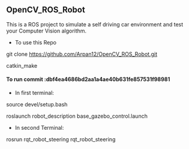 ## OpenCV_ROS_Robot

This is a ROS project to simulate a self driving car environment and test your Computer Vision algorithm.

* To use this Repo

git clone https://github.com/Arpan12/OpenCV_ROS_Robot.git

catkin_make

#### To run commit :dbf4ea4686bd2aa1a4ae40b631fe857531f98981

* In first terminal:

source devel/setup.bash

roslaunch robot_description base_gazebo_control.launch

* In second Terminal:

rosrun rqt_robot_steering rqt_robot_steering
